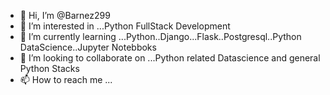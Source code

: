 - 👋 Hi, I’m @Barnez299
- 👀 I’m interested in ...Python FullStack Development
- 🌱 I’m currently learning ...Python..Django...Flask..Postgresql..Python DataScience..Jupyter Notebboks
- 💞️ I’m looking to collaborate on ...Python related Datascience and general Python Stacks
- 📫 How to reach me ...

<!---
Barnez299/Barnez299 is a ✨ special ✨ repository because its `README.md` (this file) appears on your GitHub profile.
You can click the Preview link to take a look at your changes.
--->
